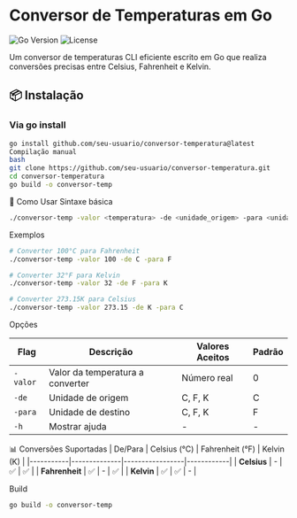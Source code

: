 # Conversor de Temperaturas em Go

![Go Version](https://img.shields.io/badge/go-1.16+-blue)
![License](https://img.shields.io/badge/license-MIT-green)

Um conversor de temperaturas CLI eficiente escrito em Go que realiza conversões precisas entre Celsius, Fahrenheit e Kelvin.

## 📦 Instalação

### Via go install
```bash
go install github.com/seu-usuario/conversor-temperatura@latest
Compilação manual
bash
git clone https://github.com/seu-usuario/conversor-temperatura.git
cd conversor-temperatura
go build -o conversor-temp
```
🚀 Como Usar
Sintaxe básica
```bash
./conversor-temp -valor <temperatura> -de <unidade_origem> -para <unidade_destino>
```
Exemplos
```bash
# Converter 100°C para Fahrenheit
./conversor-temp -valor 100 -de C -para F

# Converter 32°F para Kelvin
./conversor-temp -valor 32 -de F -para K

# Converter 273.15K para Celsius
./conversor-temp -valor 273.15 -de K -para C
```
Opções

| Flag      | Descrição                          | Valores Aceitos | Padrão |
|-----------|------------------------------------|-----------------|--------|
| `-valor`  | Valor da temperatura a converter   | Número real     | 0      |
| `-de`     | Unidade de origem                  | C, F, K         | C      |
| `-para`   | Unidade de destino                 | C, F, K         | F      |
| `-h`      | Mostrar ajuda                      | -               | -      |

📊 Conversões Suportadas
| De/Para   | Celsius (°C) | Fahrenheit (°F) | Kelvin (K) |
|-----------|--------------|-----------------|------------|
| **Celsius** | -            | ✅               | ✅          |
| **Fahrenheit** | ✅          | -               | ✅          |
| **Kelvin** | ✅           | ✅               | -          |

Build
```bash
go build -o conversor-temp
```
